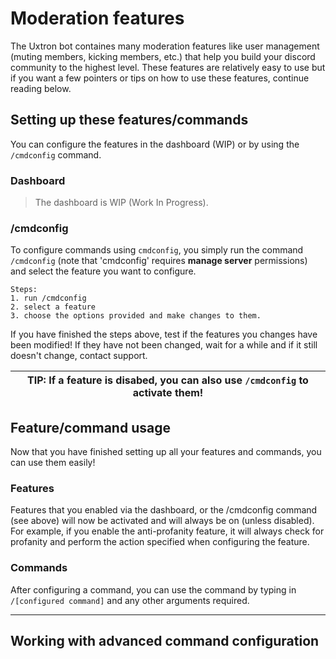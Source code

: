# Moderation features
The Uxtron bot containes many moderation features like user management (muting members, kicking members, etc.) that help you build your discord community to the highest level. These features are relatively easy to use but if you want a few pointers or tips on how to use these features, continue reading below.

## Setting up these features/commands
You can configure the features in the dashboard (WIP) or by using the `/cmdconfig` command.

### Dashboard
> The dashboard is WIP (Work In Progress).

### /cmdconfig
To configure commands using `cmdconfig`, you simply run the command `/cmdconfig` (note that 'cmdconfig' requires **manage server** permissions) and select the feature you want to configure.

```
Steps:
1. run /cmdconfig
2. select a feature
3. choose the options provided and make changes to them.
```

If you have finished the steps above, test if the features you changes have been modified! If they have not been changed, wait for a while and if it still doesn't change, contact support.

| **TIP**: If a feature is disabed, you can also use `/cmdconfig` to activate them! |
| --- |


## Feature/command usage
Now that you have finished setting up all your features and commands, you can use them easily!

### Features
Features that you enabled via the dashboard, or the /cmdconfig command (see above) will now be activated and will always be on (unless disabled). For example, if you enable the anti-profanity feature, it will always check for profanity and perform the action specified when configuring the feature.

### Commands
After configuring a command, you can use the command by typing in `/[configured command]` and any other arguments required. 

***

## Working with advanced command configuration
